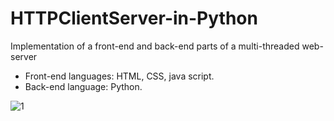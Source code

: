 # HTTPClientServer-in-Python
Implementation of a front-end and back-end parts of a multi-threaded web-server

* Front-end languages: HTML, CSS, java script.
* Back-end language: Python.

![1](https://user-images.githubusercontent.com/27064594/52532699-dc0d0900-2d31-11e9-93b6-6b5054c83c14.PNG)
